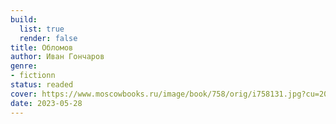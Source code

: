 ```yaml
---
build:
  list: true
  render: false
title: Обломов
author: Иван Гончаров
genre:
- fictionn
status: readed
cover: https://www.moscowbooks.ru/image/book/758/orig/i758131.jpg?cu=20220812130501
date: 2023-05-28
---
```


